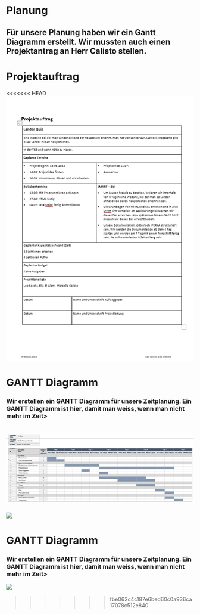 # Planung
## Für unsere Planung haben wir ein Gantt Diagramm erstellt. Wir mussten auch einen Projektantrag an Herr Calisto stellen.
# Projektauftrag
<<<<<<< HEAD
![](/00_Bilder/Projektauftrag.png)
# GANTT Diagramm
### Wir erstellen ein GANTT Diagramm für unsere Zeitplanung. Ein GANTT Diagramm ist hier, damit man weiss, wenn man nicht mehr im Zeit>
![](/00_Bilder//GANTT_Bild.png)
=======
![](M431-WWQuiz-1/00_Bilder/Projektauftrag.png)
# GANTT Diagramm
### Wir erstellen ein GANTT Diagramm für unsere Zeitplanung. Ein GANTT Diagramm ist hier, damit man weiss, wenn man nicht mehr im Zeit>
![](M431-WWQuiz-1/00_Bilder/GANTT_Bild.png)
>>>>>>> fbe062c4c187e6bed60c0a936ca17078c512e840









